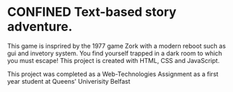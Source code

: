 # CONFINED Text-based story adventure.

This game is insprired by the 1977 game Zork with a modern reboot such as gui and invetory system.
You find yourself trapped in a dark room to which you must escape!
This project is created with HTML, CSS and JavaScript.

This project was completed as a Web-Technologies Assignment as a first year student at Queens' Univerisity Belfast
